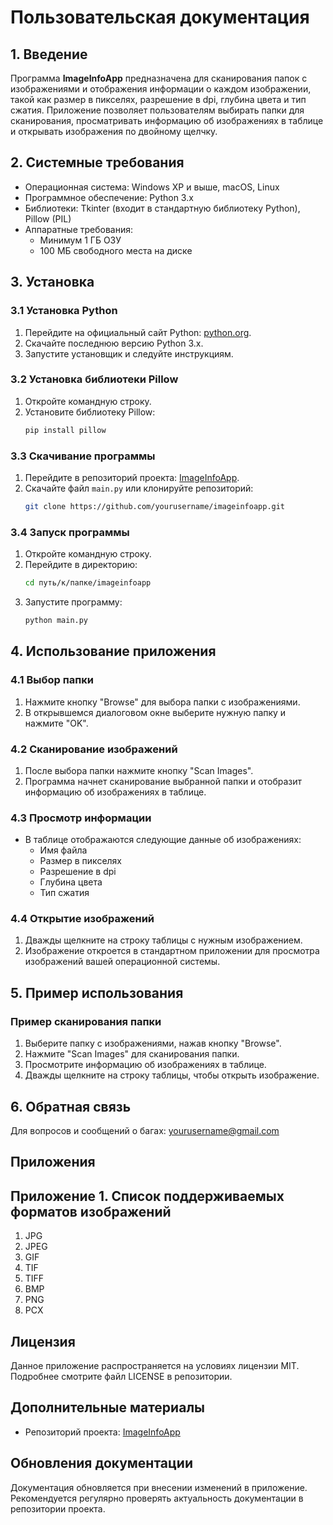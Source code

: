 # Пользовательская документация

## 1. Введение

Программа **ImageInfoApp** предназначена для сканирования папок с изображениями и отображения информации о каждом изображении, такой как размер в пикселях, разрешение в dpi, глубина цвета и тип сжатия. Приложение позволяет пользователям выбирать папки для сканирования, просматривать информацию об изображениях в таблице и открывать изображения по двойному щелчку.

## 2. Системные требования

- Операционная система: Windows XP и выше, macOS, Linux
- Программное обеспечение: Python 3.x
- Библиотеки: Tkinter (входит в стандартную библиотеку Python), Pillow (PIL)
- Аппаратные требования:
  - Минимум 1 ГБ ОЗУ
  - 100 МБ свободного места на диске

## 3. Установка

### 3.1 Установка Python

1. Перейдите на официальный сайт Python: [python.org](https://python.org).
2. Скачайте последнюю версию Python 3.x.
3. Запустите установщик и следуйте инструкциям.

### 3.2 Установка библиотеки Pillow

1. Откройте командную строку.
2. Установите библиотеку Pillow:
   ```bash
   pip install pillow
   ```

### 3.3 Скачивание программы

1. Перейдите в репозиторий проекта: [ImageInfoApp](https://github.com/yourusername/imageinfoapp).
2. Скачайте файл `main.py` или клонируйте репозиторий:
   ```bash
   git clone https://github.com/yourusername/imageinfoapp.git
   ```

### 3.4 Запуск программы

1. Откройте командную строку.
2. Перейдите в директорию:
   ```bash
   cd путь/к/папке/imageinfoapp
   ```
3. Запустите программу:
   ```bash
   python main.py
   ```

## 4. Использование приложения

### 4.1 Выбор папки

1. Нажмите кнопку "Browse" для выбора папки с изображениями.
2. В открывшемся диалоговом окне выберите нужную папку и нажмите "OK".

### 4.2 Сканирование изображений

1. После выбора папки нажмите кнопку "Scan Images".
2. Программа начнет сканирование выбранной папки и отобразит информацию об изображениях в таблице.

### 4.3 Просмотр информации

- В таблице отображаются следующие данные об изображениях:
  - Имя файла
  - Размер в пикселях
  - Разрешение в dpi
  - Глубина цвета
  - Тип сжатия

### 4.4 Открытие изображений

1. Дважды щелкните на строку таблицы с нужным изображением.
2. Изображение откроется в стандартном приложении для просмотра изображений вашей операционной системы.

## 5. Пример использования

### Пример сканирования папки

1. Выберите папку с изображениями, нажав кнопку "Browse".
2. Нажмите "Scan Images" для сканирования папки.
3. Просмотрите информацию об изображениях в таблице.
4. Дважды щелкните на строку таблицы, чтобы открыть изображение.

## 6. Обратная связь

Для вопросов и сообщений о багах: yourusername@gmail.com

## Приложения

## Приложение 1. Список поддерживаемых форматов изображений

1. JPG
2. JPEG
3. GIF
4. TIF
5. TIFF
6. BMP
7. PNG
8. PCX

## Лицензия

Данное приложение распространяется на условиях лицензии MIT. Подробнее смотрите файл LICENSE в репозитории.

## Дополнительные материалы

- Репозиторий проекта: [ImageInfoApp](https://github.com/yourusername/imageinfoapp)

## Обновления документации

Документация обновляется при внесении изменений в приложение. Рекомендуется регулярно проверять актуальность документации в репозитории проекта.
